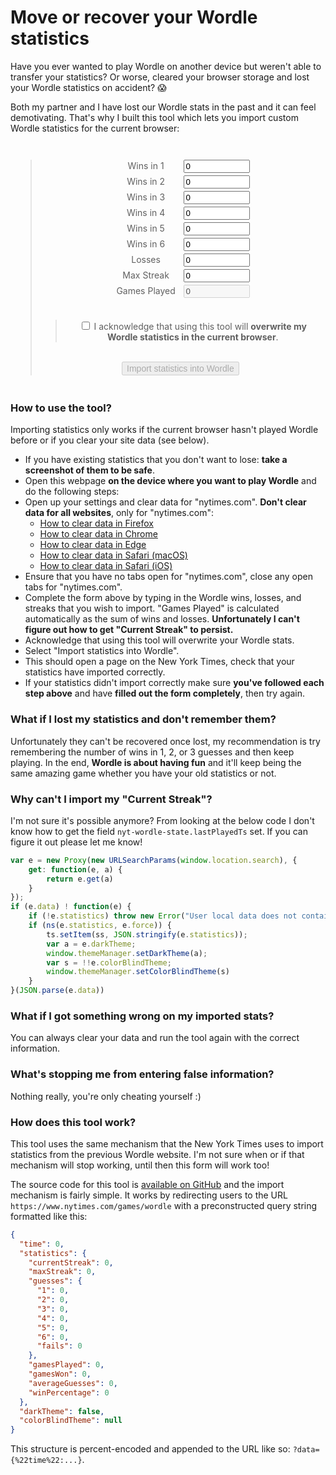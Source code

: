 # Move or recover your Wordle statistics

Have you ever wanted to play Wordle on another device but weren't able to transfer your statistics? Or worse, cleared your browser storage and lost your Wordle statistics on accident? 😱

Both my partner and I have lost our Wordle stats in the past and it can feel demotivating. That's why I built this tool which lets you import custom Wordle statistics for the current browser:

<style>
  .number-inputs {
    width: 8em;
    display: inline-block;
    margin-bottom: 0.3em;
  }
</style>
<center style="margin-top: 3em; margin-bottom: 3em;">
<blockquote style="max-width: 32em;">
 <form action="/api/wordle-stats" method="get" target="_blank">
   <label class="number-inputs" for="wins-1">Wins in 1</label>
  <input class="number-inputs" type="number" id="wins-1" name="wins-1" min="0" max="1000" value="0"><br>
    <label class="number-inputs" for="wins-2">Wins in 2</label>
  <input class="number-inputs" type="number" id="wins-2" name="wins-2" min="0" max="1000" value="0"><br>
    <label class="number-inputs" for="wins-3">Wins in 3</label>
  <input class="number-inputs" type="number" id="wins-3" name="wins-3" min="0" max="1000" value="0"><br>
    <label class="number-inputs" for="wins-4">Wins in 4</label>
  <input class="number-inputs" type="number" id="wins-4" name="wins-4" min="0" max="1000" value="0"><br>
    <label class="number-inputs" for="wins-5">Wins in 5</label>
  <input class="number-inputs" type="number" id="wins-5" name="wins-5" min="0" max="1000" value="0"><br>
  <label class="number-inputs" for="wins-6">Wins in 6</label>
  <input class="number-inputs" type="number" id="wins-6" name="wins-6" min="0" max="1000" value="0"><br>
  <label class="number-inputs" for="losses">Losses</label>
  <input class="number-inputs" type="number" id="losses" name="losses" min="0" max="1000" value="0"><br>
  <label class="number-inputs" for="max-streak">Max Streak</label>
  <input class="number-inputs" type="number" id="max-streak" name="max-streak" min="0" max="1000" value="0"><br>
  <label class="number-inputs" for="games-played">Games Played</label>
  <input class="number-inputs" disabled type="number" id="games-played" name="games-played" min="0" max="1000" value="0"><br><br>
  <blockquote>
  <input type="checkbox" id="ack-checkbox" name="ack" value="ack" onclick="ackCheckbox(this)">
  <label for="ack">I acknowledge that using this tool will <strong>overwrite my Wordle statistics in the current browser</strong>.</label>
  </blockquote><br>
   <input disabled style="font-size: 1em;" id="import-stats" type="submit" value="Import statistics into Wordle">
</form>
</blockquote>
<script>
  function ackCheckbox(checkbox) {
    document.getElementById("import-stats").disabled = checkbox.checked ? false : true;
  }
  function recomputeGamesPlayed() {
    let gamesPlayed = 0;
    for (let i = 1; i <= 6; i++) {
      gamesPlayed += parseInt(document.getElementById("wins-" + i).value);
    }
    gamesPlayed += parseInt(document.getElementById("losses").value)
    document.getElementById("games-played").value = gamesPlayed.toString();
  }
  ackCheckbox(document.getElementById("ack-checkbox"));
  for (let i = 1; i <= 6; i++) {
    document.getElementById("wins-" + i).addEventListener("input", recomputeGamesPlayed);
  }
  document.getElementById("losses").addEventListener("input", recomputeGamesPlayed);
</script>
</center>

### How to use the tool?

Importing statistics only works if the current browser hasn't played Wordle before or if you clear your site data (see below).

- If you have existing statistics that you don't want to lose: **take a screenshot of them to be safe**.
- Open this webpage **on the device where you want to play Wordle** and do the following steps:
- Open up your settings and clear data for "nytimes.com". **Don't clear data for all websites**, only for "nytimes.com":
  - [How to clear data in Firefox](https://www.google.com/search?q=how+to+clear+website+data+firefox)
  - [How to clear data in Chrome](https://www.google.com/search?q=how+to+clear+website+data+chrome)
  - [How to clear data in Edge](https://www.google.com/search?q=how+to+clear+website+data+edge)
  - [How to clear data in Safari (macOS)](https://superuser.com/a/1534142)
  - [How to clear data in Safari (iOS)](https://browserhow.com/how-to-view-cache-and-clear-site-storage-in-safari-ios-ipados)
- Ensure that you have no tabs open for "nytimes.com", close any open tabs for "nytimes.com".
- Complete the form above by typing in the Wordle wins, losses, and streaks that you wish to import. "Games Played" is calculated automatically as the sum of wins and losses. **Unfortunately I can't figure out how to get "Current Streak" to persist.**
- Acknowledge that using this tool will overwrite your Wordle stats.
- Select "Import statistics into Wordle".
- This should open a page on the New York Times, check that your statistics have imported correctly.
- If your statistics didn't import correctly make sure **you've followed each step above** and have **filled out the form completely**, then try again.

### What if I lost my statistics and don't remember them?

Unfortunately they can't be recovered once lost, my recommendation is try remembering the number of wins in 1, 2, or 3 guesses and then keep playing. In the end, **Wordle is about having fun** and it'll keep being the same amazing game whether you have your old statistics or not.

### Why can't I import my "Current Streak"?

I'm not sure it's possible anymore? From looking at the below code I don't know how to get the field `nyt-wordle-state.lastPlayedTs` set. If you can figure it out please let me know!

```js
var e = new Proxy(new URLSearchParams(window.location.search), {
    get: function(e, a) {
        return e.get(a)
    }
});
if (e.data) ! function(e) {
    if (!e.statistics) throw new Error("User local data does not contain statistics. Aborting transfer.");
    if (ns(e.statistics, e.force)) {
        ts.setItem(ss, JSON.stringify(e.statistics));
        var a = e.darkTheme;
        window.themeManager.setDarkTheme(a);
        var s = !!e.colorBlindTheme;
        window.themeManager.setColorBlindTheme(s)
    }
}(JSON.parse(e.data))
```

### What if I got something wrong on my imported stats?

You can always clear your data and run the tool again with the correct information.

### What's stopping me from entering false information?

Nothing really, you're only cheating yourself :)

### How does this tool work?

This tool uses the same mechanism that the New York Times uses to import statistics from the previous Wordle website. I'm not sure when or if that mechanism will stop working, until then this form will work too!

The source code for this tool is [available on GitHub](https://github.com/sethmlarson/sethmlarson.dev/blob/master/app/app.py) and the import mechanism is fairly simple. It works by redirecting users to the URL `https://www.nytimes.com/games/wordle` with a preconstructed query string formatted like this:

```json
{
  "time": 0,
  "statistics": {
    "currentStreak": 0,
    "maxStreak": 0,
    "guesses": {
      "1": 0,
      "2": 0,
      "3": 0,
      "4": 0,
      "5": 0,
      "6": 0,
      "fails": 0
    },
    "gamesPlayed": 0,
    "gamesWon": 0,
    "averageGuesses": 0,
    "winPercentage": 0
  },
  "darkTheme": false,
  "colorBlindTheme": null
}
```

This structure is percent-encoded and appended to the URL like so: `?data={%22time%22:...}`.
